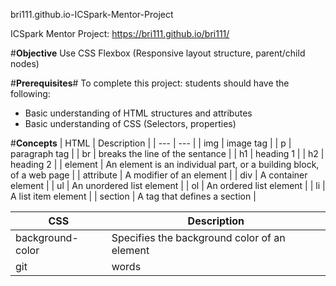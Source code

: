 bri111.github.io-ICSpark-Mentor-Project



ICSpark Mentor Project: https://bri111.github.io/bri111/

#**Objective**
Use CSS Flexbox (Responsive layout structure, parent/child nodes)

#**Prerequisites**#
To complete this project: students should have the following:
- Basic understanding of HTML structures and attributes
- Basic understanding of CSS (Selectors, properties)

#**Concepts**
| HTML | Description |
| --- | --- |
| img | image tag |
| p | paragraph tag |
| br | breaks the line of the sentance |
| h1 | heading 1 |
| h2 | heading 2 |
| element | An element is an individual part, or a building block, of a web page |
| attribute | A modifier of an element |
| div | A container element |
| ul | An unordered list element |
| ol | An ordered list element |
| li | A list item element |
| section | A tag that defines a section |


| CSS | Description |
| --- | --- |
| background-color | Specifies the background color of an element |
| git | words |
